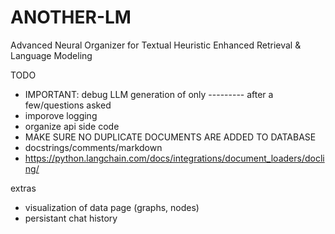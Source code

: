 # ANOTHER-LM
Advanced Neural Organizer for Textual Heuristic Enhanced Retrieval &amp; Language Modeling

TODO
- IMPORTANT: debug LLM generation of only --------- after a few/questions asked
- imporove logging
- organize api side code
- MAKE SURE NO DUPLICATE DOCUMENTS ARE ADDED TO DATABASE
- docstrings/comments/markdown
- https://python.langchain.com/docs/integrations/document_loaders/docling/

extras
- visualization of data page (graphs, nodes)
- persistant chat history
